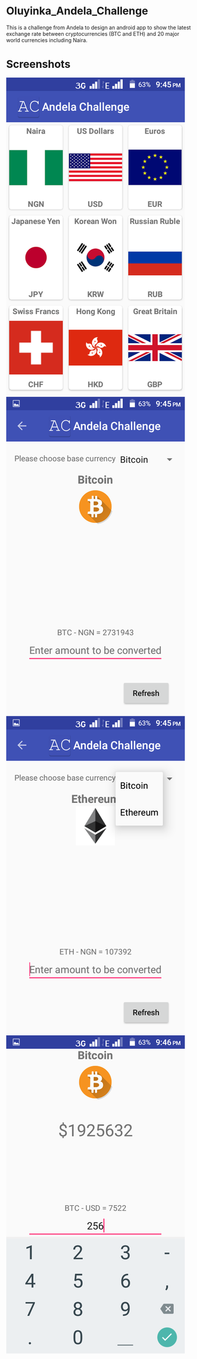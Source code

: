 # Oluyinka_Andela_Challenge
This is a challenge from Andela to design an android app to show the latest exchange rate between cryptocurrencies (BTC and ETH) and 20 major world currencies including Naira.
# Screenshots
![Screenshot 1](/Screenshot_1.png "Optional Title") 
![Screenshot 2](/Screenshot_2.png "Optional Title")
![Screenshot 3](/Screenshot_3.png "Choose base currency - BTC or ETH")
![Screenshot 4](/Screenshot_4.png "Optional Title")
